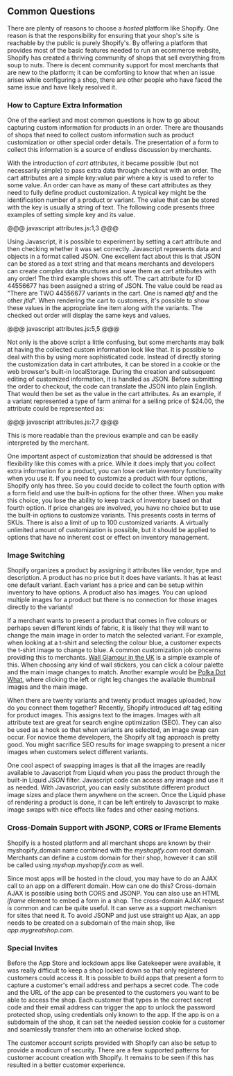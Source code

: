 ## Common Questions ##

There are plenty of reasons to choose a *hosted* platform like Shopify. One reason is that the responsibility for ensuring that your shop's site is reachable by the public is purely Shopify's. By offering a platform that provides most of the basic features needed to run an ecommerce website, Shopify has created a thriving community of shops that sell everything from soup to nuts. There is decent community support for most merchants that are new to the platform; it can be comforting to know that when an issue arises while configuring a shop, there are other people who have faced the same issue and have likely resolved it. 

### How to Capture Extra Information ###

One of the earliest and most common questions is how to go about capturing custom information for products in an order. There are thousands of shops that need to collect custom information such as product customization or other special order details. The presentation of a form to collect this information is a source of endless discussion by merchants. 

With the introduction of *cart attributes*, it became possible (but not necessarily simple) to pass extra data through checkout with an order. The cart attributes are a simple key:value pair where a key is used to refer to some value. An order can have as many of these cart attributes as they need to fully define product customization. A typical key might be the identification number of a product or variant. The value that can be stored with the key is usually a string of text. The following code presents three examples of setting simple key and its value.

@@@ javascript attributes.js:1,3 @@@

Using Javascript, it is possible to experiment by setting a cart attribute and then checking whether it was set correctly. Javascript represents data and objects in a format called JSON. One excellent fact about this is that JSON can be stored as a text string and that means merchants and developers can create complex data structures and save them as cart attributes with any order! The third example shows this off. The cart attribute for ID 44556677 has been assigned a string of JSON. The value could be read as "There are TWO 44556677 variants in the cart. One is named *qbf* and the other *jtld*". When rendering the cart to customers, it's possible to show these values in the appropriate line item along with the variants. The checked out order will display the same keys and values.
   
@@@ javascript attributes.js:5,5 @@@

Not only is the above script a little confusing, but some merchants may balk at having the collected custom information look like that. It is possible to deal with this by using more sophisticated code. Instead of directly storing the customization data in cart attributes, it can be stored in a cookie or the web browser's built-in localStorage. During the creation and subsequent editing of customized information, it is handled as JSON. Before submitting the order to checkout, the code can translate the JSON into plain English. That would then be set as the value in the cart attributes. As an example, if a variant represented a type of farm animal for a selling price of $24.00, the attribute could be represented as:

@@@ javascript attributes.js:7,7 @@@
      
This is more readable than the previous example and can be easily interpreted by the merchant.
 
One important aspect of customization that should be addressed is that flexibility like this comes with a price. While it does imply that you collect extra information for a product, you can lose certain inventory functionality when you use it. If you need to customize a product with four options, Shopify only has three. So you could decide to collect the fourth option with a form field and use the built-in options for the other three. When you make this choice, you lose the ability to keep track of inventory based on that fourth option. If price changes are involved, you have no choice but to use the built-in options to customize variants. This presents costs in terms of SKUs. There is also a limit of up to 100 customized variants. A virtually unlimited amount of customization is possible, but it should be applied to options that have no inherent cost or effect on inventory management.

### Image Switching ###

Shopify organizes a product by assigning it attributes like vendor, type and description. A product has no price but it does have variants. It has at least one default variant. Each variant has a price and can be setup within inventory to have options. A product also has images. You can upload multiple images for a product but there is no connection for those images directly to the variants! 

If a merchant wants to present a product that comes in five colours or perhaps seven different kinds of fabric, it is likely that they will want to change the main image in order to match the selected variant. For example, when looking at a t-shirt and selecting the colour blue, a customer expects the t-shirt image to change to blue. A common customization job concerns providing this to merchants. [Wall Glamour in the UK](http://http://www.wallglamour.co.uk) is a simple example of this. When choosing any kind of wall stickers, you can click a colour palette and the main image changes to match. Another example would be [Polka Dot What](http://www.polkadotwhat.com), where clicking the left or right leg changes the available thumbnail images and the main image. 

When there are twenty variants and twenty product images uploaded, how do you connect them together? Recently, Shopify introduced *alt* tag editing for product images. This assigns text to the images. Images with alt attribute text are great for search engine optimization (SEO). They can also be used as a hook so that when variants are selected, an image swap can occur. For novice theme developers, the Shopify alt tag approach is pretty good. You might sacrifice SEO results for image swapping to present a nicer images when customers select different variants. 

One cool aspect of swapping images is that all the images are readily available to Javascript from Liquid when you pass the product through the built-in Liquid *JSON* filter. Javascript code can access any image and use it as needed. With Javascript, you can easily substitute different product image sizes and place them anywhere on the screen. Once the Liquid phase of rendering a product is done, it can be left entirely to Javascript to make image swaps with nice effects like fades and other easing motions.

### Cross-Domain Support with JSONP, CORS or IFrame Elements ###

Shopify is a hosted platform and all merchant shops are known by their myshopify\_domain name combined with the *myshopify.com* root domain. Merchants can define a custom domain for their shop, however it can still be called using _myshop.myshopify.com_ as well. 

Since most apps will be hosted in the cloud, you may have to do an AJAX call to an app on a different domain. How can one do this? Cross-domain AJAX is possible using both CORS and JSONP. You can also use an HTML *iframe* element to embed a form in a shop. The cross-domain AJAX request is common and can be quite useful. It can serve as a support mechanism for sites that need it. To avoid JSONP and just use straight up Ajax, an app needs to be created on a subdomain of the main shop, like _app.mygreatshop.com_. 

### Special Invites ###

Before the App Store and lockdown apps like Gatekeeper were available, it was really difficult to keep a shop locked down so that only registered customers could access it. It is possible to build apps that present a form to capture a customer's email address and perhaps a secret code. The code and the URL of the app can be presented to the customers you want to be able to access the shop. Each customer that types in the correct secret code and their email address can trigger the app to unlock the password protected shop, using credentials only known to the app. If the app is on a subdomain of the shop, it can set the needed session cookie for a customer and seamlessly transfer them into an otherwise locked shop.

The customer account scripts provided with Shopify can also be setup to provide a modicum of security. There are a few supported patterns for customer account creation with Shopify. It remains to be seen if this has resulted in a better customer experience. 